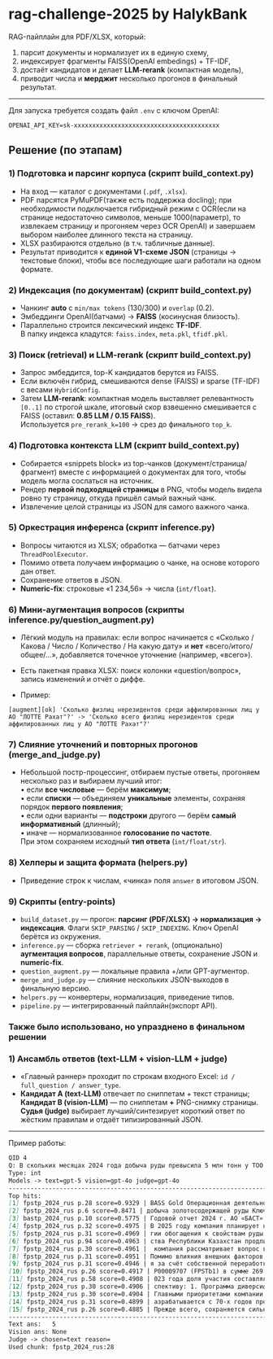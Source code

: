 # rag-challenge-2025 by HalykBank


RAG-пайплайн для PDF/XLSX, который:
1) парсит документы и нормализует их в единую схему,  
2) индексирует фрагменты FAISS(OpenAI embedings) + TF-IDF,  
3) достаёт кандидатов и делает **LLM-rerank** (компактная модель),
4) приводит числа и **мерджит** несколько прогонов в финальный результат.

---


Для запуска требуется создать файл `.env` с ключом OpenAI:
```
OPENAI_API_KEY=sk-xxxxxxxxxxxxxxxxxxxxxxxxxxxxxxxxxxxxxxxx
```

## Решение (по этапам)

### 1) Подготовка и парсинг корпуса (скрипт build_context.py)
- На вход — каталог с документами (`.pdf`, `.xlsx`).
- PDF парсятся PyMuPDF(также есть поддержка docling); при необходимости подключается гибридный режим с OCR(если на странице недостаточно символов, меньше 1000(параметр), то извлекаем страницу и прогоняем через OCR OpenAI) и завершаем выбором наиболее длинного текста на страницу.
- XLSX разбираются отдельно (в т.ч. табличные данные).
- Результат приводится к **единой V1-схеме JSON** (страницы → текстовые блоки), чтобы все последующие шаги работали на одном формате.

### 2) Индексация (по документам) (скрипт build_context.py)
- Чанкинг **auto** с `min/max tokens` (130/300) и `overlap` (0.2).
- Эмбеддинги OpenAI(батчами) → **FAISS** (косинусная близость).
- Параллельно строится лексический индекс **TF-IDF**.  
  В папку индекса кладутся: `faiss.index`, `meta.pkl`, `tfidf.pkl`.

### 3) Поиск (retrieval) и LLM-rerank (скрипт build_context.py)
- Запрос эмбеддится, top-K кандидатов берутся из FAISS.
- Если включён гибрид, смешиваются dense (FAISS) и sparse (TF-IDF) с весами `HybridConfig`.
- Затем **LLM-rerank**: компактная модель выставляет релевантность `[0..1]` по строгой шкале, итоговый скор взвешенно смешивается с FAISS (оставил: **0.85 LLM / 0.15 FAISS**).  
  Используется `pre_rerank_k=100` → срез до финального `top_k`.

### 4) Подготовка контекста LLM (скрипт build_context.py)
- Собирается «snippets block» из top-чанков (документ/страница/фрагмент) вместе с информацией о документах для того, чтобы модель могла сослаться на источник.
- Рендер **первой подходящей страницы** в PNG, чтобы модель видела ровно ту страницу, откуда пришёл самый важный чанк.
- Извлечение целой страницы из JSON для самого важного чанка.

### 5) Оркестрация инференса (скрипт inference.py)
- Вопросы читаются из XLSX; обработка — батчами через `ThreadPoolExecutor`.
- Помимо ответа получаем информацию о чанке, на основе которого дан ответ.
- Сохранение ответов в JSON.
- **Numeric-fix**: строковые «1 234,56» → числа (`int/float`).

### 6) Мини-аугментация вопросов (скрипты inference.py/question_augment.py)
- Лёгкий модуль на правилах: если вопрос начинается с «Сколько / Какова / Число / Количество / На какую дату» и **нет** «всего/итого/общее/…», добавляется точечное уточнение (например, «всего»).
- Есть пакетная правка XLSX: поиск колонки «question/вопрос», запись изменений и отчёт о диффе.  


- Пример: 
```
[augment][ok] 'Сколько физлиц нерезидентов среди аффилированных лиц у АО "ЛОТТЕ Рахат"?' -> 'Сколько всего физлиц нерезидентов среди аффилированных лиц у АО "ЛОТТЕ Рахат"?'
```

### 7) Слияние уточнений и повторных прогонов (merge_and_judge.py)
- Небольшой постр-процессинг, отбираем пустые ответы, прогоняем несколько раз и выбираем лучший итог:  
  • если **все числовые** — берём **максимум**;  
  • если **списки** — объединяем **уникальные** элементы, сохраняя порядок **первого появления**;  
  • если одни варианты — **подстроки** другого — берём **самый информативный** (длинный);  
  • иначе — нормализованное **голосование по частоте**.  
  При этом сохраняем исходный **тип ответа** (`int/float/str`).

### 8) Хелперы и защита формата (helpers.py)
- Приведение строк к числам, «чинка» поля `answer` в итоговом JSON.

### 9) Скрипты (entry-points)
- `build_dataset.py` — прогон: **парсинг (PDF/XLSX) → нормализация → индексация**. Флаги `SKIP_PARSING` / `SKIP_INDEXING`. Ключ OpenAI берётся из окружения.
- `inference.py` — сборка `retriever + rerank`, (опционально) **аугментация вопросов**, параллельные ответы, сохранение JSON и **numeric-fix**.
- `question_augment.py` — локальные правила +/или GPT-аугментор.
- `merge_and_judge.py` — слияние нескольких JSON-выходов в финальную версию.
- `helpers.py` — конвертеры, нормализация, приведение типов.
- `pipeline.py` — интегрированный пайплайн(экспорт API).


### Также было использовано, но упразднено в финальном решении
### 1) Ансамбль ответов (text-LLM + vision-LLM + judge) 
- «Главный раннер» проходит по строкам входного Excel: `id / full_question / answer_type`.
- **Кандидат A (text-LLM)** отвечает по сниппетам + текст страницы;  
  **Кандидат B (vision-LLM)** — по сниппетам **+** PNG-снимку страницы.  
  **Судья (judge)** выбирает лучший/синтезирует короткий ответ по жёстким правилам и отдаёт типизированный JSON.


---


Пример работы:

```markdown
QID 4
Q: В скольких месяцах 2024 года добыча руды превысила 5 млн тонн у ТОО "Bass Gold"?
Type: int
Models -> text=gpt-5 vision=gpt-4o judge=gpt-4o
--------------------------------------------------------------------------------
Top hits:
[1] fpstp_2024_rus p.28 score=0.9329 | BASS Gold Операционная деятельность В 2024 году ТОО «BASS Gold» завершило ключевой этап технологического и организационного перехода к глубокой переработке золоторудного сырья. Основным результатом периода стало завершен…
[2] fpstp_2024_rus p.6 score=0.8471 | добыча золотосодержащей руды Ключевые показатели за 2024 год 56 128,07 тонн Концентрат Объемы реализации готовой продукции, тонн: 307,43 тонн среднее содержание золота в руде 2,17 грамм/тонна Среднее содержание золота на…
[3] bastp_2024_rus p.10 score=0.5775 | Годовой отчет 2024 г. АО «БАСТ» РАЗДЕЛ I. О КОМПАНИИ 10 ОПИСАНИЕ ТЕХНОЛОГИИ ПРОИЗВОДСТВА И ПРОИЗВОДСТВЕННОГО ЦИКЛА АО «БАСТ» оперирует горно-обогатительным комбинатом по переработке руды флотационным способом производите…
[4] fpstp_2024_rus p.32 score=0.4975 | В 2025 году компания планирует не только сохранить текущие объёмы, но и нарастить добычу и переработку, с выходом на устойчивую рентабельность и улучшение ключевых финансовых показателей. Производственная себестоимость в…
[5] fpstp_2024_rus p.31 score=0.4969 | гии обогащения к свойствам руды месторождения Ушшокы, что потребовало больше времени для вывода перерабатывающих мощностей на плановые показатели. Вместе с тем, к концу 2024 года компания смогла существенно повысить пока…
[6] fpstp_2024_rus p.94 score=0.4963 | ства Республики Казахстан продлило лицензию на проведение геологоразведочных работ на месторождении «Чинасыл-сай» до 24 декабря 2030 года. Товарищество с ограниченной ответственностью «BASS Gold»; Юридический адрес: Респ…
[7] fpstp_2024_rus p.30 score=0.4961 |  компания рассматривает вопрос внедрения современного оборудования автоматической сортировки руды. На момент формирования годового отчета были изучен соответствующий рынок передовых технологий и направлены в КНР для лабо…
[8] fpstp_2024_rus p.31 score=0.4951 | Помимо влияния внешних факторов, основной причиной отрицательного финансового результата компании за 2024 год стал значительный рост операционных и прочих расходов. В отличие от 2023 года, когда компания получила прибыль…
[9] fpstp_2024_rus p.31 score=0.4946 | я за счёт собственной переработки. В отчетном периоде ТОО «BASS Gold» вело активную добычную деятельность, осуществляла запуск и адаптацию новой технологической линии, проводило геологоразведочные работы и продолжило нео…
[10] fpstp_2024_rus p.26 score=0.4917 | P00009707 (FPSTb1) в сумме 269 000 долларов США 2 февраля 2024 года Основные события отчетного периода Февраль Апрель заключение договора с ТОО «Тау-Кен Алтын» на поставку сплава Доре 6 февраля 2024 года запуск золотоизв…
[11] fpstp_2024_rus p.58 score=0.4908 | 023 года доля участия составляла 99,99 %). Компания и дочерняя организация вместе именуются как Группа. На 31 декабря 2024 года ТОО «BASS HOLDING» владело 99,99% доли участия в материнской компании Группы, Садвакасов Чин…
[12] fpstp_2024_rus p.30 score=0.4906 | спективу: 1. Программа диверсификации производства готовой продукции • строительство фабрики с технологией флотационного обогащения руды мощностью 6000 тонн переработки сырья в месяц. На момент подготовки настоящего отче…
[13] fpstp_2024_rus p.30 score=0.4904 | Главными приоритетами компании в этой отрасли на долгосрочный период неизменно остаются внедрение новых технологий, расширение сырьевой базы и развитие производств глубокой переработки с выпуском продукции с добавленной …
[14] fpstp_2024_rus p.31 score=0.4899 | азрабатывается с 70-х годов прошлого столетия, на данном месторождении имеется тенденция к естественному снижению содержания драгоценного металла в добываемой руде. При этом, в ходе отработки рабочих блоков встречается р…
[15] fpstp_2024_rus p.26 score=0.4885 | Прежде всего, сохраняется сильная фундаментальная поддержка спроса на золото со стороны глобальных факторов: инфляционные ожидания, политическая нестабильность в ряде регионов мира, а также переход части стран к стратеги…
--------------------------------------------------------------------------------
Text ans:   5
Vision ans: None
Judge -> chosen=text reason=
Used chunk: fpstp_2024_rus:28
```
